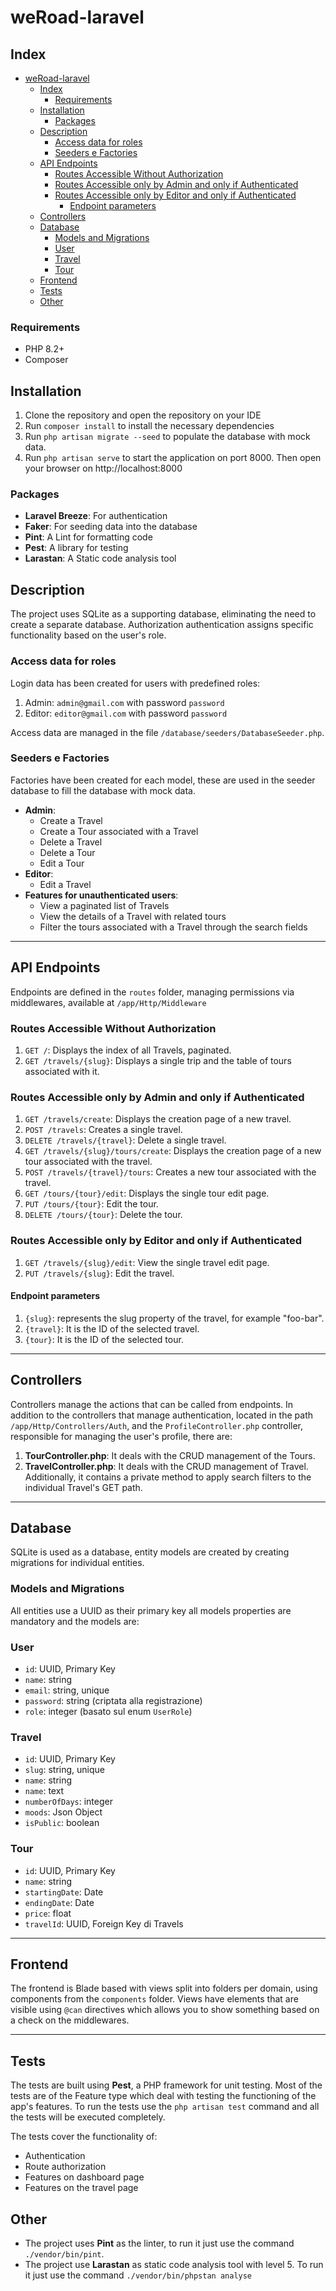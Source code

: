 # weRoad-laravel

## Index 
- [weRoad-laravel](#weroad-laravel)
  - [Index](#index)
    - [Requirements](#requirements)
  - [Installation](#installation)
    - [Packages](#packages)
  - [Description](#description)
    - [Access data for roles](#access-data-for-roles)
    - [Seeders e Factories](#seeders-e-factories)
  - [API Endpoints](#api-endpoints)
    - [Routes Accessible Without Authorization](#routes-accessible-without-authorization)
    - [Routes Accessible only by Admin and only if Authenticated](#routes-accessible-only-by-admin-and-only-if-authenticated)
    - [Routes Accessible only by Editor and only if Authenticated](#routes-accessible-only-by-editor-and-only-if-authenticated)
      - [Endpoint parameters](#endpoint-parameters)
  - [Controllers](#controllers)
  - [Database](#database)
    - [Models and Migrations](#models-and-migrations)
    - [User](#user)
    - [Travel](#travel)
    - [Tour](#tour)
  - [Frontend](#frontend)
  - [Tests](#tests)
  - [Other](#other)


### Requirements

- PHP 8.2+
- Composer
## Installation

1. Clone the repository and open the repository on your IDE
2. Run `composer install` to install the necessary dependencies
3. Run `php artisan migrate --seed` to populate the database with mock data.
4. Run `php artisan serve` to  start the application on port 8000. Then open your browser on http://localhost:8000  
### Packages

- **Laravel Breeze**: For authentication
- **Faker**: For seeding data into the database
- **Pint**: A Lint for formatting code
- **Pest**: A library for testing
- **Larastan**: A Static code analysis tool
## Description

The project uses SQLite as a supporting database, eliminating the need to create a separate database. Authorization authentication assigns specific functionality based on the user's role.

### Access data for roles

Login data has been created for users with predefined roles:

1. Admin: `admin@gmail.com` with password `password`
2. Editor: `editor@gmail.com` with password `password`

Access data are managed in the file `/database/seeders/DatabaseSeeder.php`.
### Seeders e Factories
Factories have been created for each model, these are used in the seeder database to fill the database with mock data. 

- **Admin**:
    - Create a Travel
    - Create a Tour associated with a Travel
    - Delete a Travel
    - Delete a Tour
    - Edit a Tour
- **Editor**:
	- Edit a Travel
- **Features for unauthenticated users**:
	- View a paginated list of Travels
	- View the details of a Travel with related tours
	- Filter the tours associated with a Travel through the search fields
***
## API Endpoints
Endpoints are defined in the `routes` folder, managing permissions via middlewares, available at `/app/Http/Middleware`
### Routes Accessible Without Authorization
1. `GET /`: Displays the index of all Travels, paginated.
2. `GET /travels/{slug}`: Displays a single trip and the table of tours associated with it.
### Routes Accessible only by Admin and only if Authenticated
1. `GET /travels/create`: Displays the creation page of a new travel.
2. `POST /travels`: Creates a single travel.
3. `DELETE /travels/{travel}`: Delete a single travel.
4. `GET /travels/{slug}/tours/create`: Displays the creation page of a new tour associated with the travel.
5. `POST /travels/{travel}/tours`: Creates a new tour associated with the travel.
6. `GET /tours/{tour}/edit`: Displays the single tour edit page.
7. `PUT /tours/{tour}`: Edit the tour.
8. `DELETE /tours/{tour}`: Delete the tour.
### Routes Accessible only by Editor and only if Authenticated
1. `GET /travels/{slug}/edit`: View the single travel edit page.
2. `PUT /travels/{slug}`: Edit the travel.
#### Endpoint parameters

1. `{slug}`: represents the slug property of the travel, for example "foo-bar".
2. `{travel}`: It is the ID of the selected travel.
3. `{tour}`: It is the ID of the selected tour.
***
## Controllers
Controllers manage the actions that can be called from endpoints. In addition to the controllers that manage authentication, located in the path `/app/Http/Controllers/Auth`, and the `ProfileController.php` controller, responsible for managing the user's profile, there are:
1. **TourController.php**: It deals with the CRUD management of the Tours.
2. **TravelController.php**: It deals with the CRUD management of Travel. Additionally, it contains a private method to apply search filters to the individual Travel's GET path.
*** 
## Database
SQLite is used as a database, entity models are created by creating migrations for individual entities.
### Models and Migrations
All entities use a UUID as their primary key
all models properties are mandatory and the models are:
### User
- `id`: UUID, Primary Key
- `name`: string
- `email`: string, unique
- `password`: string (criptata alla registrazione)
- `role`: integer (basato sul enum `UserRole`)
### Travel
- `id`: UUID, Primary Key
- `slug`: string, unique
- `name`: string
- `name`: text
- `numberOfDays`: integer
- `moods`: Json Object
- `isPublic`: boolean
### Tour
- `id`: UUID, Primary Key
- `name`: string
- `startingDate`: Date
- `endingDate`: Date
- `price`: float
- `travelId`: UUID, Foreign Key di Travels
*** 
## Frontend
The frontend is Blade based with views split into folders per domain, using components from the `components` folder. Views have elements that are visible using `@can` directives which allows you to show something based on a check on the middlewares.
***
## Tests
The tests are built using **Pest**, a PHP framework for unit testing.
Most of the tests are of the Feature type which deal with testing the functioning of the app's features.
To run the tests use the `php artisan test` command and all the tests will be executed completely.

The tests cover the functionality of:
- Authentication
- Route authorization
- Features on dashboard page
- Features on the travel page

## Other
- The project uses **Pint** as the linter, to run it just use the command `./vendor/bin/pint`.
- The project use **Larastan** as static code analysis tool with level 5. To run it just use the command `./vendor/bin/phpstan analyse`
